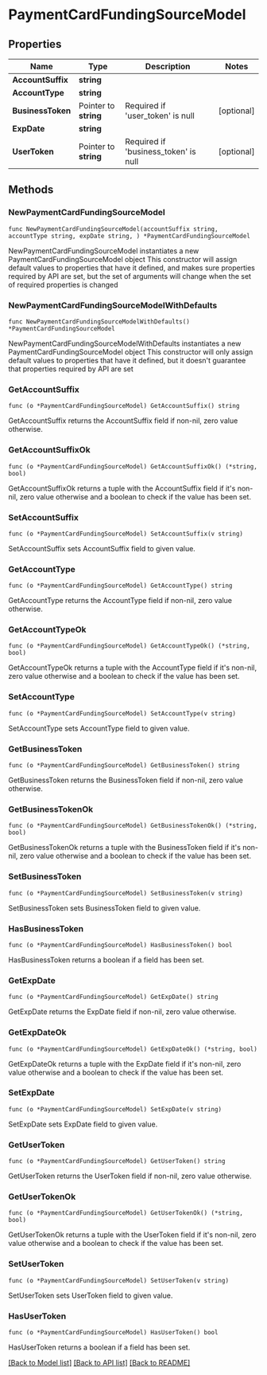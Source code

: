 # PaymentCardFundingSourceModel

## Properties

Name | Type | Description | Notes
------------ | ------------- | ------------- | -------------
**AccountSuffix** | **string** |  | 
**AccountType** | **string** |  | 
**BusinessToken** | Pointer to **string** | Required if &#39;user_token&#39; is null | [optional] 
**ExpDate** | **string** |  | 
**UserToken** | Pointer to **string** | Required if &#39;business_token&#39; is null | [optional] 

## Methods

### NewPaymentCardFundingSourceModel

`func NewPaymentCardFundingSourceModel(accountSuffix string, accountType string, expDate string, ) *PaymentCardFundingSourceModel`

NewPaymentCardFundingSourceModel instantiates a new PaymentCardFundingSourceModel object
This constructor will assign default values to properties that have it defined,
and makes sure properties required by API are set, but the set of arguments
will change when the set of required properties is changed

### NewPaymentCardFundingSourceModelWithDefaults

`func NewPaymentCardFundingSourceModelWithDefaults() *PaymentCardFundingSourceModel`

NewPaymentCardFundingSourceModelWithDefaults instantiates a new PaymentCardFundingSourceModel object
This constructor will only assign default values to properties that have it defined,
but it doesn't guarantee that properties required by API are set

### GetAccountSuffix

`func (o *PaymentCardFundingSourceModel) GetAccountSuffix() string`

GetAccountSuffix returns the AccountSuffix field if non-nil, zero value otherwise.

### GetAccountSuffixOk

`func (o *PaymentCardFundingSourceModel) GetAccountSuffixOk() (*string, bool)`

GetAccountSuffixOk returns a tuple with the AccountSuffix field if it's non-nil, zero value otherwise
and a boolean to check if the value has been set.

### SetAccountSuffix

`func (o *PaymentCardFundingSourceModel) SetAccountSuffix(v string)`

SetAccountSuffix sets AccountSuffix field to given value.


### GetAccountType

`func (o *PaymentCardFundingSourceModel) GetAccountType() string`

GetAccountType returns the AccountType field if non-nil, zero value otherwise.

### GetAccountTypeOk

`func (o *PaymentCardFundingSourceModel) GetAccountTypeOk() (*string, bool)`

GetAccountTypeOk returns a tuple with the AccountType field if it's non-nil, zero value otherwise
and a boolean to check if the value has been set.

### SetAccountType

`func (o *PaymentCardFundingSourceModel) SetAccountType(v string)`

SetAccountType sets AccountType field to given value.


### GetBusinessToken

`func (o *PaymentCardFundingSourceModel) GetBusinessToken() string`

GetBusinessToken returns the BusinessToken field if non-nil, zero value otherwise.

### GetBusinessTokenOk

`func (o *PaymentCardFundingSourceModel) GetBusinessTokenOk() (*string, bool)`

GetBusinessTokenOk returns a tuple with the BusinessToken field if it's non-nil, zero value otherwise
and a boolean to check if the value has been set.

### SetBusinessToken

`func (o *PaymentCardFundingSourceModel) SetBusinessToken(v string)`

SetBusinessToken sets BusinessToken field to given value.

### HasBusinessToken

`func (o *PaymentCardFundingSourceModel) HasBusinessToken() bool`

HasBusinessToken returns a boolean if a field has been set.

### GetExpDate

`func (o *PaymentCardFundingSourceModel) GetExpDate() string`

GetExpDate returns the ExpDate field if non-nil, zero value otherwise.

### GetExpDateOk

`func (o *PaymentCardFundingSourceModel) GetExpDateOk() (*string, bool)`

GetExpDateOk returns a tuple with the ExpDate field if it's non-nil, zero value otherwise
and a boolean to check if the value has been set.

### SetExpDate

`func (o *PaymentCardFundingSourceModel) SetExpDate(v string)`

SetExpDate sets ExpDate field to given value.


### GetUserToken

`func (o *PaymentCardFundingSourceModel) GetUserToken() string`

GetUserToken returns the UserToken field if non-nil, zero value otherwise.

### GetUserTokenOk

`func (o *PaymentCardFundingSourceModel) GetUserTokenOk() (*string, bool)`

GetUserTokenOk returns a tuple with the UserToken field if it's non-nil, zero value otherwise
and a boolean to check if the value has been set.

### SetUserToken

`func (o *PaymentCardFundingSourceModel) SetUserToken(v string)`

SetUserToken sets UserToken field to given value.

### HasUserToken

`func (o *PaymentCardFundingSourceModel) HasUserToken() bool`

HasUserToken returns a boolean if a field has been set.


[[Back to Model list]](../README.md#documentation-for-models) [[Back to API list]](../README.md#documentation-for-api-endpoints) [[Back to README]](../README.md)


